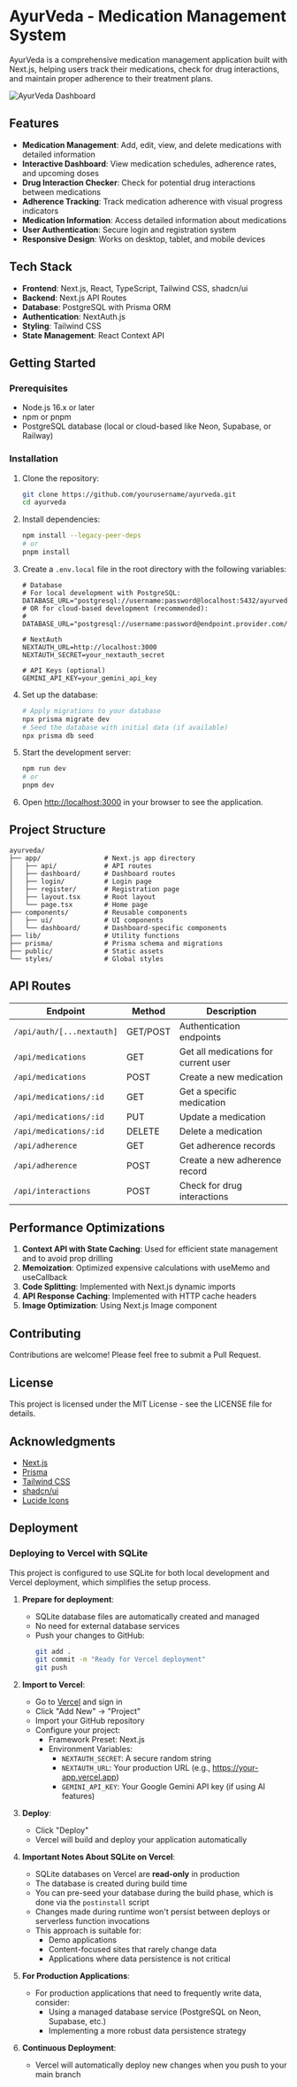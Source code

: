 # AyurVeda - Medication Management System

AyurVeda is a comprehensive medication management application built with Next.js, helping users track their medications, check for drug interactions, and maintain proper adherence to their treatment plans.

![AyurVeda Dashboard](https://via.placeholder.com/800x400?text=AyurVeda+Dashboard)

## Features

- **Medication Management**: Add, edit, view, and delete medications with detailed information
- **Interactive Dashboard**: View medication schedules, adherence rates, and upcoming doses
- **Drug Interaction Checker**: Check for potential drug interactions between medications
- **Adherence Tracking**: Track medication adherence with visual progress indicators
- **Medication Information**: Access detailed information about medications
- **User Authentication**: Secure login and registration system
- **Responsive Design**: Works on desktop, tablet, and mobile devices

## Tech Stack

- **Frontend**: Next.js, React, TypeScript, Tailwind CSS, shadcn/ui
- **Backend**: Next.js API Routes
- **Database**: PostgreSQL with Prisma ORM
- **Authentication**: NextAuth.js
- **Styling**: Tailwind CSS
- **State Management**: React Context API

## Getting Started

### Prerequisites

- Node.js 16.x or later
- npm or pnpm
- PostgreSQL database (local or cloud-based like Neon, Supabase, or Railway)

### Installation

1. Clone the repository:
   ```bash
   git clone https://github.com/yourusername/ayurveda.git
   cd ayurveda
   ```

2. Install dependencies:
   ```bash
   npm install --legacy-peer-deps
   # or
   pnpm install
   ```

3. Create a `.env.local` file in the root directory with the following variables:
   ```
   # Database
   # For local development with PostgreSQL:
   DATABASE_URL="postgresql://username:password@localhost:5432/ayurveda"
   # OR for cloud-based development (recommended):
   # DATABASE_URL="postgresql://username:password@endpoint.provider.com/dbname"

   # NextAuth
   NEXTAUTH_URL=http://localhost:3000
   NEXTAUTH_SECRET=your_nextauth_secret

   # API Keys (optional)
   GEMINI_API_KEY=your_gemini_api_key
   ```

4. Set up the database:
   ```bash
   # Apply migrations to your database
   npx prisma migrate dev
   # Seed the database with initial data (if available)
   npx prisma db seed
   ```

5. Start the development server:
   ```bash
   npm run dev
   # or
   pnpm dev
   ```

6. Open [http://localhost:3000](http://localhost:3000) in your browser to see the application.

## Project Structure

```
ayurveda/
├── app/                # Next.js app directory
│   ├── api/            # API routes
│   ├── dashboard/      # Dashboard routes
│   ├── login/          # Login page
│   ├── register/       # Registration page
│   ├── layout.tsx      # Root layout
│   └── page.tsx        # Home page
├── components/         # Reusable components
│   ├── ui/             # UI components
│   └── dashboard/      # Dashboard-specific components
├── lib/                # Utility functions
├── prisma/             # Prisma schema and migrations
├── public/             # Static assets
└── styles/             # Global styles
```

## API Routes

| Endpoint | Method | Description |
|----------|--------|-------------|
| `/api/auth/[...nextauth]` | GET/POST | Authentication endpoints |
| `/api/medications` | GET | Get all medications for current user |
| `/api/medications` | POST | Create a new medication |
| `/api/medications/:id` | GET | Get a specific medication |
| `/api/medications/:id` | PUT | Update a medication |
| `/api/medications/:id` | DELETE | Delete a medication |
| `/api/adherence` | GET | Get adherence records |
| `/api/adherence` | POST | Create a new adherence record |
| `/api/interactions` | POST | Check for drug interactions |

## Performance Optimizations

1. **Context API with State Caching**: Used for efficient state management and to avoid prop drilling
2. **Memoization**: Optimized expensive calculations with useMemo and useCallback
3. **Code Splitting**: Implemented with Next.js dynamic imports
4. **API Response Caching**: Implemented with HTTP cache headers
5. **Image Optimization**: Using Next.js Image component

## Contributing

Contributions are welcome! Please feel free to submit a Pull Request.

## License

This project is licensed under the MIT License - see the LICENSE file for details.

## Acknowledgments

- [Next.js](https://nextjs.org/)
- [Prisma](https://www.prisma.io/)
- [Tailwind CSS](https://tailwindcss.com/)
- [shadcn/ui](https://ui.shadcn.com/)
- [Lucide Icons](https://lucide.dev/)

## Deployment

### Deploying to Vercel with SQLite

This project is configured to use SQLite for both local development and Vercel deployment, which simplifies the setup process.

1. **Prepare for deployment**:
   - SQLite database files are automatically created and managed
   - No need for external database services
   - Push your changes to GitHub:
     ```bash
     git add .
     git commit -m "Ready for Vercel deployment"
     git push
     ```

2. **Import to Vercel**:
   - Go to [Vercel](https://vercel.com/) and sign in
   - Click "Add New" → "Project"
   - Import your GitHub repository
   - Configure your project:
     - Framework Preset: Next.js
     - Environment Variables: 
       - `NEXTAUTH_SECRET`: A secure random string
       - `NEXTAUTH_URL`: Your production URL (e.g., https://your-app.vercel.app)
       - `GEMINI_API_KEY`: Your Google Gemini API key (if using AI features)

3. **Deploy**:
   - Click "Deploy"
   - Vercel will build and deploy your application automatically

4. **Important Notes About SQLite on Vercel**:
   - SQLite databases on Vercel are **read-only** in production
   - The database is created during build time
   - You can pre-seed your database during the build phase, which is done via the `postinstall` script
   - Changes made during runtime won't persist between deploys or serverless function invocations
   - This approach is suitable for:
     - Demo applications
     - Content-focused sites that rarely change data
     - Applications where data persistence is not critical

5. **For Production Applications**:
   - For production applications that need to frequently write data, consider:
     - Using a managed database service (PostgreSQL on Neon, Supabase, etc.)
     - Implementing a more robust data persistence strategy

6. **Continuous Deployment**:
   - Vercel will automatically deploy new changes when you push to your main branch 